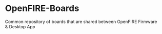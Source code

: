 # OpenFIRE-Boards
Common repository of boards that are shared between OpenFIRE Firmware &amp; Desktop App
